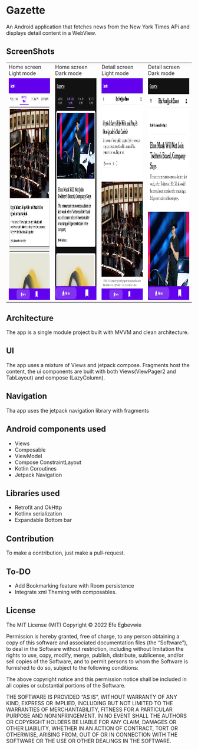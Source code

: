 # Gazette

An Android application that fetches news from the New York Times APi and displays detail content in
a WebView.

## ScreenShots

<table>
    <tr>
        <td>Home screen Light mode</td>
        <td>Home screen Dark mode</td>
        <td>Detail screen Light mode</td>
        <td>Detail screen Dark mode</td>
    </tr>
    <tr>
        <td><img src="screenshots/home_screen_tablet.png" width=600 height=600></td>
        <td><img src="screenshots/home_screen_dark.jpg" width=600 height=600></td>
        <td><img src="screenshots/news_detail_tablet.png" width=600 height=600></td>
        <td><img src="screenshots/news_detail_dark.jpg" width=600 height=600></td>
    </tr>
</table>


## Architecture

The app is a single module project built with MVVM and clean architecture.

## UI

The app uses a mixture of Views and jetpack compose. Fragments host the content, the ui components
are built with both Views(ViewPager2 and TabLayout) and compose (LazyColumn).

## Navigation

Tha app uses the jetpack navigation library with fragments

## Android components used

* Views
* Composable
* ViewModel
* Compose ConstraintLayout
* Kotlin Coroutines
* Jetpack Navigation

## Libraries used

* Retrofit and OkHttp
* Kotlinx serialization
* Expandable Bottom bar

## Contribution

To make a contribution, just make a pull-request.

## To-DO

* Add Bookmarking feature with Room persistence
* Integrate xml Theming with composables.

## License

The MIT License (MIT) Copyright © 2022 Efe Egbevwie

Permission is hereby granted, free of charge, to any person obtaining a copy of this software and
associated documentation files (the “Software”), to deal in the Software without restriction,
including without limitation the rights to use, copy, modify, merge, publish, distribute,
sublicense, and/or sell copies of the Software, and to permit persons to whom the Software is
furnished to do so, subject to the following conditions:

The above copyright notice and this permission notice shall be included in all copies or substantial
portions of the Software.

THE SOFTWARE IS PROVIDED “AS IS”, WITHOUT WARRANTY OF ANY KIND, EXPRESS OR IMPLIED, INCLUDING BUT
NOT LIMITED TO THE WARRANTIES OF MERCHANTABILITY, FITNESS FOR A PARTICULAR PURPOSE AND
NONINFRINGEMENT. IN NO EVENT SHALL THE AUTHORS OR COPYRIGHT HOLDERS BE LIABLE FOR ANY CLAIM, DAMAGES
OR OTHER LIABILITY, WHETHER IN AN ACTION OF CONTRACT, TORT OR OTHERWISE, ARISING FROM, OUT OF OR IN
CONNECTION WITH THE SOFTWARE OR THE USE OR OTHER DEALINGS IN THE SOFTWARE.


 